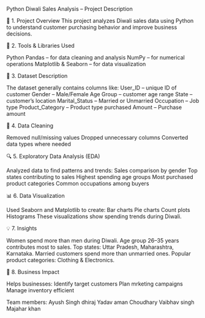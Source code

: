 Python Diwali Sales Analysis – Project Description

📌 1. Project Overview
This project analyzes Diwali sales data using Python to understand customer purchasing behavior and improve business decisions.

🧰 2. Tools & Libraries Used

Python
Pandas – for data cleaning and analysis
NumPy – for numerical operations
Matplotlib & Seaborn – for data visualization

📂 3. Dataset Description

The dataset generally contains columns like:
User_ID – unique ID of customer
Gender – Male/Female
Age Group – customer age range
State – customer’s location
Marital_Status – Married or Unmarried
Occupation – Job type
Product_Category – Product type purchased
Amount – Purchase amount

🧹 4. Data Cleaning

Removed null/missing values
Dropped unnecessary columns
Converted data types where needed

🔍 5. Exploratory Data Analysis (EDA)

Analyzed data to find patterns and trends:
Sales comparison by gender
Top states contributing to sales
Highest spending age groups
Most purchased product categories
Common occupations among buyers

📊 6. Data Visualization

Used Seaborn and Matplotlib to create:
Bar charts
Pie charts
Count plots
Histograms
These visualizations show spending trends during Diwali.

💡 7. Insights

Women spend more than men during Diwali.
Age group 26–35 years contributes most to sales.
Top states: Uttar Pradesh, Maharashtra, Karnataka.
Married customers spend more than unmarried ones.
Popular product categories: Clothing & Electronics.

🎯 8. Business Impact

Helps businesses:
Identify target customers
Plan mrketing campaigns
Manage inventory efficient

Team members:
Ayush Singh
dhiraj Yadav
aman Choudhary
Vaibhav singh
Majahar khan
